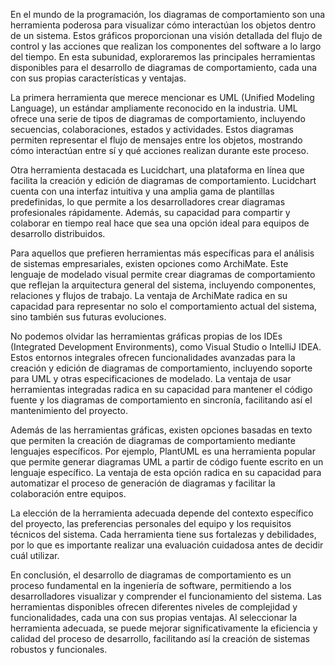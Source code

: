 En el mundo de la programación, los diagramas de comportamiento son una herramienta poderosa para visualizar cómo interactúan los objetos dentro de un sistema. Estos gráficos proporcionan una visión detallada del flujo de control y las acciones que realizan los componentes del software a lo largo del tiempo. En esta subunidad, exploraremos las principales herramientas disponibles para el desarrollo de diagramas de comportamiento, cada una con sus propias características y ventajas.

La primera herramienta que merece mencionar es UML (Unified Modeling Language), un estándar ampliamente reconocido en la industria. UML ofrece una serie de tipos de diagramas de comportamiento, incluyendo secuencias, colaboraciones, estados y actividades. Estos diagramas permiten representar el flujo de mensajes entre los objetos, mostrando cómo interactúan entre sí y qué acciones realizan durante este proceso.

Otra herramienta destacada es Lucidchart, una plataforma en línea que facilita la creación y edición de diagramas de comportamiento. Lucidchart cuenta con una interfaz intuitiva y una amplia gama de plantillas predefinidas, lo que permite a los desarrolladores crear diagramas profesionales rápidamente. Además, su capacidad para compartir y colaborar en tiempo real hace que sea una opción ideal para equipos de desarrollo distribuidos.

Para aquellos que prefieren herramientas más específicas para el análisis de sistemas empresariales, existen opciones como ArchiMate. Este lenguaje de modelado visual permite crear diagramas de comportamiento que reflejan la arquitectura general del sistema, incluyendo componentes, relaciones y flujos de trabajo. La ventaja de ArchiMate radica en su capacidad para representar no solo el comportamiento actual del sistema, sino también sus futuras evoluciones.

No podemos olvidar las herramientas gráficas propias de los IDEs (Integrated Development Environments), como Visual Studio o IntelliJ IDEA. Estos entornos integrales ofrecen funcionalidades avanzadas para la creación y edición de diagramas de comportamiento, incluyendo soporte para UML y otras especificaciones de modelado. La ventaja de usar herramientas integradas radica en su capacidad para mantener el código fuente y los diagramas de comportamiento en sincronía, facilitando así el mantenimiento del proyecto.

Además de las herramientas gráficas, existen opciones basadas en texto que permiten la creación de diagramas de comportamiento mediante lenguajes específicos. Por ejemplo, PlantUML es una herramienta popular que permite generar diagramas UML a partir de código fuente escrito en un lenguaje específico. La ventaja de esta opción radica en su capacidad para automatizar el proceso de generación de diagramas y facilitar la colaboración entre equipos.

La elección de la herramienta adecuada depende del contexto específico del proyecto, las preferencias personales del equipo y los requisitos técnicos del sistema. Cada herramienta tiene sus fortalezas y debilidades, por lo que es importante realizar una evaluación cuidadosa antes de decidir cuál utilizar.

En conclusión, el desarrollo de diagramas de comportamiento es un proceso fundamental en la ingeniería de software, permitiendo a los desarrolladores visualizar y comprender el funcionamiento del sistema. Las herramientas disponibles ofrecen diferentes niveles de complejidad y funcionalidades, cada una con sus propias ventajas. Al seleccionar la herramienta adecuada, se puede mejorar significativamente la eficiencia y calidad del proceso de desarrollo, facilitando así la creación de sistemas robustos y funcionales.
